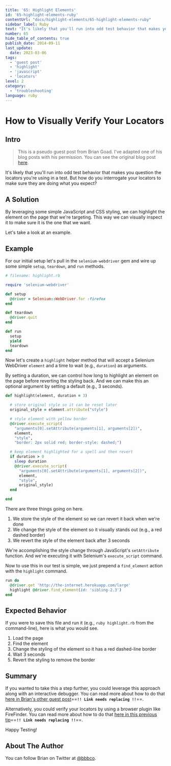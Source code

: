 ```yaml
---
title: '65: Highlight Elements'
id: '65-highlight-elements-ruby'
contentUrl: "docs/highlight-elements/65-highlight-elements-ruby"
sidebar_label: Ruby 
text: "It's likely that you'll run into odd test behavior that makes you question the locators you're using in a test. But how do you interrogate your locators to make sure they are doing what you expect?"
number: 65
hide_table_of_contents: true
publish_date: 2014-09-11
last_update:
  date: 2023-03-06
tags:
  - 'guest post'
  - 'highlight'
  - 'javascript'
  - 'locators'
level: 2
category:
  - 'troubleshooting'
language: ruby
---
```


# How to Visually Verify Your Locators

## Intro

>This is a pseudo guest post from Brian Goad. I've adapted one of his blog posts with his permission. You can see the original blog post [here](http://swdandruby.wordpress.com/2013/07/19/did-i-select-the-right-element/).

It's likely that you'll run into odd test behavior that makes you question the locators you're using in a test. But how do you interrogate your locators to make sure they are doing what you expect?

## A Solution

By leveraging some simple JavaScript and CSS styling, we can highlight the element on the page that we're targeting. This way we can visually inspect it to make sure it is the one that we want.

Let's take a look at an example.

## Example

For our initial setup let's pull in the `selenium-webdriver` gem and wire up some simple `setup`, `teardown`, and `run` methods.

```ruby
# filename: highlight.rb

require 'selenium-webdriver'

def setup
  @driver = Selenium::WebDriver.for :firefox
end

def teardown
  @driver.quit
end

def run
  setup
  yield
  teardown
end
```

Now let's create a `highlight` helper method that will accept a Selenium WebDriver `element` and a time to wait (e.g., `duration`) as arguments.

By setting a duration, we can control how long to highlight an element on the page before reverting the styling back. And we can make this an optional argument by setting a default (e.g., 3 seconds).

```ruby
def highlight(element, duration = 3)

  # store original style so it can be reset later
  original_style = element.attribute("style")

  # style element with yellow border
  @driver.execute_script(
    "arguments[0].setAttribute(arguments[1], arguments[2])",
    element,
    "style",
    "border: 2px solid red; border-style: dashed;")

  # keep element highlighted for a spell and then revert
  if duration > 0
    sleep duration
    @driver.execute_script(
      "arguments[0].setAttribute(arguments[1], arguments[2])",
      element,
      "style",
      original_style)
  end

end
```

There are three things going on here.

1. We store the style of the element so we can revert it back when we're done
2. We change the style of the element so it visually stands out (e.g., a red dashed border)
3. We revert the style of the element back after 3 seconds

We're accomplishing the style change through JavaScript's `setAttribute` function. And we're executing it with Selenium's `execute_script` command.

Now to use this in our test is simple, we just prepend a `find_element` action with the `highlight` command.

```ruby
run do
  @driver.get 'http://the-internet.herokuapp.com/large'
  highlight @driver.find_element(id: 'sibling-2.3')
end
```


## Expected Behavior

If you were to save this file and run it (e.g., `ruby highlight.rb` from the command-line), here is what you would see.

1. Load the page
2. Find the element
3. Change the styling of the element so it has a red dashed-line border
4. Wait 3 seconds
5. Revert the styling to remove the border

## Summary

If you wanted to take this a step further, you could leverage this approach along with an interactive debugger. You can read more about how to do that [here in Brian's other guest post](http://elementalselenium.com/tips/14-interactive-prompts-revisited)==**`!! Link needs replacing !!`**==.

Alternatively, you could verify your locators by using a browser plugin like FireFinder. You can read more about how to do that [here in this previous tip](http://elementalselenium.com/tips/verifying-locators)==**`!! Link needs replacing !!`**==.

Happy Testing!

## About The Author

You can follow Brian on Twitter at [@bbbco](https://twitter.com/bbbco).

